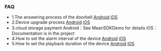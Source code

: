 ### FAQ

- 1.The answering process of the doorbell
[Android](../Android/docs/Meari%20Android%20SDK%20Guide.md#6-设备控制)
[iOS](../iOS/docs/MeariKit%20SDK%20Instruction.md#94)
- 2.Device upgrade process
[Android](../Android/docs/Meari%20Android%20SDK%20Guide.md#94-升级设备固件)
[iOS](../iOS/docs/MeariKit%20SDK%20Instruction.md#94)
- 3.cloud storage payment
Android：See MeariSDKDemo for details
iOS：Documentation is in the project
- 4.How to set the alarm interval of the device
[Android](../Android/docs/Meari%20Android%20SDK%20Guide.md#9520-报警频率设置)
[iOS](../iOS/docs/MeariKit%20SDK%20Instruction.md#9520)
- 5.How to set the playback duration of the device
[Android](../Android/docs/Meari%20Android%20SDK%20Guide.md#9522-SD卡录像类型和时间设置)
[iOS](../iOS/docs/MeariKit%20SDK%20Instruction.md#9520)
